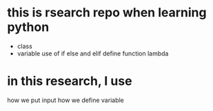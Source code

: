 # this is rsearch repo when learning python

- class
- variable
 use of if else and elif
 define function 
 lambda
 # in this research, I use
 how we put input 
 how we define variable
